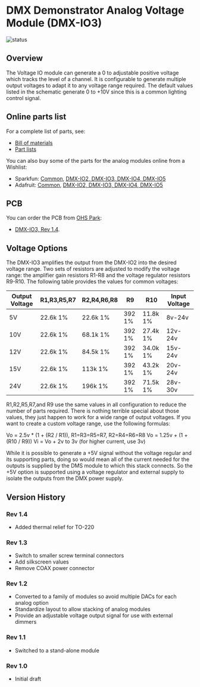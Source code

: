 # DMX Demonstrator Analog Voltage Module (DMX-IO3)

![status](https://img.shields.io/badge/status-verified-brightgreen)

## Overview

The Voltage IO module can generate a 0 to adjustable positive voltage which tracks the level of a channel. It is configurable to generate multiple output voltages to adapt it to any voltage range required. The default values
listed in the schematic generate 0 to +10V since this is a common lighting control signal.

## Online parts list

For a complete list of parts, see:

- [Bill of materials](io-analog-voltage.bom.md)
- [Part lists](io-analog-voltage.parts.md)

You can also buy some of the parts for the analog modules online from a Wishlist:

- Sparkfun: [Common](https://www.sparkfun.com/wish_lists/160406), [DMX-IO2, DMX-IO3, DMX-IO4, DMX-IO5](https://www.sparkfun.com/wish_lists/175321)
- Adafruit: [Common](http://www.adafruit.com/wishlists/589832), [DMX-IO2, DMX-IO3, DMX-IO4, DMX-IO5](http://www.adafruit.com/wishlists/590544)

## PCB

You can order the PCB from [OHS Park](https://oshpark.com/):

- [DMX-IO3, Rev 1.4](https://oshpark.com/shared_projects/Vaqpv5tp).

## Voltage Options

The DMX-IO3 amplifies the output from the DMX-IO2 into the desired voltage range. Two sets of resistors are adjusted to modify the voltage range: the amplifier gain resistors R1-R8 and the voltage regulator resistors R9-R10.
The following table provides the values for common voltages:

Output Voltage|R1,R3,R5,R7|R2,R4,R6,R8|R9|R10|Input Voltage
--------------|-----------|-----------|--|---|-------------
5V|22.6k 1%|22.6k 1%|392 1%|11.8k 1%|8v-24v
10V|22.6k 1%|68.1k 1%|392 1%|27.4k 1%|12v-24v
12V|22.6k 1%|84.5k 1%|392 1%|34.0k 1%|15v-24v
15V|22.6k 1%|113k 1%|392 1%|43.2k 1%|20v-24v
24V|22.6k 1%|196k 1%|392 1%|71.5k 1%|28v-30v

R1,R2,R5,R7,and R9 use the same values in all configuration to reduce the number of parts required. There is nothing terrible special about those values, they just happen to work for a wide range of output voltages. If you want to create a custom
voltage range, use the following formulas:

Vo = 2.5v * (1 + (R2 / R1)), R1=R3=R5=R7, R2=R4=R6=R8
Vo = 1.25v + (1 + (R10 / R9))
Vi = Vo + 2v to 3v (for higher current, use 3v)

 While it is possible to generate a +5V signal without the voltage regular and its supporting parts, doing so would mean all of the current needed for the outputs is supplied by the DMS module to which this stack connects. So the +5V option is
supported using a voltage regulator and external supply to isolate the outputs from the DMX power supply.

## Version History

### Rev 1.4

- Added thermal relief for TO-220

### Rev 1.3

- Switch to smaller screw terminal connectors
- Add silkscreen values
- Remove COAX power connector

### Rev 1.2

- Converted to a family of modules so avoid multiple DACs for each analog option
- Standardize layout to allow stacking of analog modules
- Provide an adjustable voltage output signal for use with external dimmers

### Rev 1.1

- Switched to a stand-alone module

### Rev 1.0

- Initial draft
